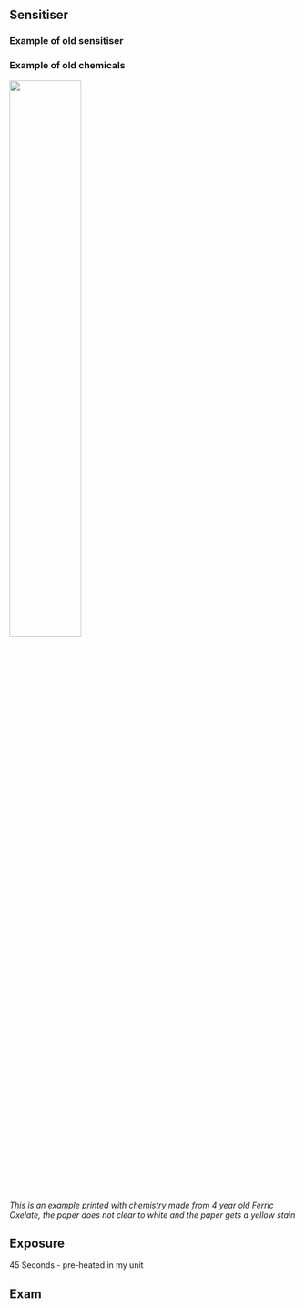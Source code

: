 

## Sensitiser



### Example of old sensitiser

### Example of old chemicals 

<img src="[https://github.com/user-attachments/assets/464cbd1f-af76-451d-aab9-9eccb762ed83" width="50%" />

_This is an example printed with chemistry made from 4 year old Ferric Oxelate, the paper does not clear to white and the paper gets a yellow stain_

## Exposure 

45 Seconds - pre-heated in my unit

## Exam
